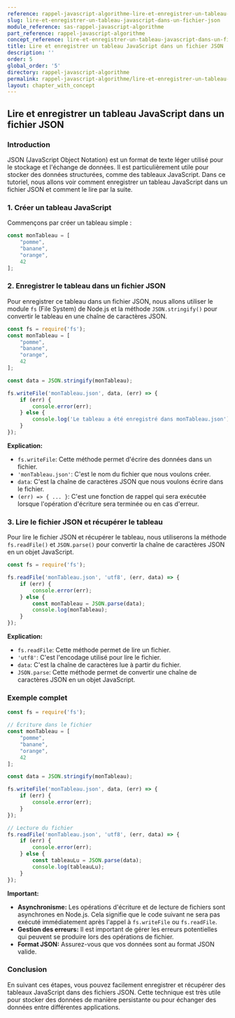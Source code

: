 ```yaml
---
reference: rappel-javascript-algorithme-lire-et-enregistrer-un-tableau-javascript-dans-un-fichier-json
slug: lire-et-enregistrer-un-tableau-javascript-dans-un-fichier-json
module_reference: sas-rappel-javascript-algorithme
part_reference: rappel-javascript-algorithme
concept_reference: lire-et-enregistrer-un-tableau-javascript-dans-un-fichier-json
title: Lire et enregistrer un tableau JavaScript dans un fichier JSON
description: ''
order: 5
global_order: '5'
directory: rappel-javascript-algorithme
permalink: rappel-javascript-algorithme/lire-et-enregistrer-un-tableau-javascript-dans-un-fichier-json
layout: chapter_with_concept
---
```



## Lire et enregistrer un tableau JavaScript dans un fichier JSON

### Introduction
JSON (JavaScript Object Notation) est un format de texte léger utilisé pour le stockage et l'échange de données. Il est particulièrement utile pour stocker des données structurées, comme des tableaux JavaScript. Dans ce tutoriel, nous allons voir comment enregistrer un tableau JavaScript dans un fichier JSON et comment le lire par la suite.

### 1. Créer un tableau JavaScript
Commençons par créer un tableau simple :

```javascript
const monTableau = [
    "pomme",
    "banane",
    "orange",
    42
];
```

### 2. Enregistrer le tableau dans un fichier JSON
Pour enregistrer ce tableau dans un fichier JSON, nous allons utiliser le module `fs` (File System) de Node.js et la méthode `JSON.stringify()` pour convertir le tableau en une chaîne de caractères JSON.

```javascript
const fs = require('fs');
const monTableau = [
    "pomme",
    "banane",
    "orange",
    42
];

const data = JSON.stringify(monTableau);

fs.writeFile('monTableau.json', data, (err) => {
    if (err) {
        console.error(err);
    } else {
        console.log('Le tableau a été enregistré dans monTableau.json');
    }
});
```

**Explication:**

* `fs.writeFile`: Cette méthode permet d'écrire des données dans un fichier.
* `'monTableau.json'`: C'est le nom du fichier que nous voulons créer.
* `data`: C'est la chaîne de caractères JSON que nous voulons écrire dans le fichier.
* `(err) => { ... }`: C'est une fonction de rappel qui sera exécutée lorsque l'opération d'écriture sera terminée ou en cas d'erreur.

### 3. Lire le fichier JSON et récupérer le tableau
Pour lire le fichier JSON et récupérer le tableau, nous utiliserons la méthode `fs.readFile()` et `JSON.parse()` pour convertir la chaîne de caractères JSON en un objet JavaScript.

```javascript
const fs = require('fs');

fs.readFile('monTableau.json', 'utf8', (err, data) => {
    if (err) {
        console.error(err);
    } else {
        const monTableau = JSON.parse(data);
        console.log(monTableau);
    }
});
```

**Explication:**

* `fs.readFile`: Cette méthode permet de lire un fichier.
* `'utf8'`: C'est l'encodage utilisé pour lire le fichier.
* `data`: C'est la chaîne de caractères lue à partir du fichier.
* `JSON.parse`: Cette méthode permet de convertir une chaîne de caractères JSON en un objet JavaScript.

### Exemple complet
```javascript
const fs = require('fs');

// Écriture dans le fichier
const monTableau = [
    "pomme",
    "banane",
    "orange",
    42
];

const data = JSON.stringify(monTableau);

fs.writeFile('monTableau.json', data, (err) => {
    if (err) {
        console.error(err);
    }
});

// Lecture du fichier
fs.readFile('monTableau.json', 'utf8', (err, data) => {
    if (err) {
        console.error(err);
    } else {
        const tableauLu = JSON.parse(data);
        console.log(tableauLu);
    }
});
```

**Important:**

* **Asynchronisme:** Les opérations d'écriture et de lecture de fichiers sont asynchrones en Node.js. Cela signifie que le code suivant ne sera pas exécuté immédiatement après l'appel à `fs.writeFile` ou `fs.readFile`.
* **Gestion des erreurs:** Il est important de gérer les erreurs potentielles qui peuvent se produire lors des opérations de fichier.
* **Format JSON:** Assurez-vous que vos données sont au format JSON valide.

### Conclusion
En suivant ces étapes, vous pouvez facilement enregistrer et récupérer des tableaux JavaScript dans des fichiers JSON. Cette technique est très utile pour stocker des données de manière persistante ou pour échanger des données entre différentes applications.

